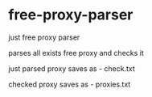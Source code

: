 # free-proxy-parser
just free proxy parser




parses all exists free proxy and checks it

just parsed proxy saves as - check.txt

checked proxy saves as - proxies.txt
